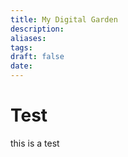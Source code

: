 ```yaml
---
title: My Digital Garden
description: 
aliases: 
tags: 
draft: false
date: 
---
```


# Test
this is a test